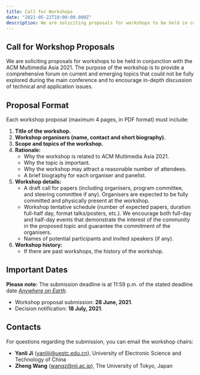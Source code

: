 ```yaml
---
title: Call for Workshops
date: "2021-05-22T10:00:00.000Z"
description: We are soliciting proposals for workshops to be held in conjunction with the ACM Multimedia Asia 2021.
---
```


## Call for Workshop Proposals

We are soliciting proposals for workshops to be held in conjunction with the ACM Multimedia Asia 2021. The purpose of the workshop is to provide a comprehensive forum on current and emerging topics that could not be fully explored during the main conference and to encourage in-depth discussion of technical and application issues.

## Proposal Format

Each workshop proposal (maximum 4 pages, in PDF format) must include:

<!-- need to use html syntax for lists with sublists -->
<ol class="list-bold">
   <li><strong>Title of the workshop.</strong></li>
   <li><strong>Workshop organisers (name, contact and short biography).</strong></li>
   <li><strong>Scope and topics of the workshop.</strong></li>
   <li><strong>Rationale:</strong>
      <ul>
         <li>Why the workshop is related to ACM Multimedia Asia 2021.</li>
         <li>Why the topic is important.</li>
         <li>Why the workshop may attract a reasonable number of attendees.</li>
         <li>A brief biography for each organiser and panelist.</li>
      </ul>
   </li>
   <li><strong>Workshop details:</strong>
      <ul>
         <li>A draft call for papers (including organisers, program committee, and steering committee if any). Organisers are expected to be fully committed and physically present at the workshop.</li>
         <li>Workshop tentative schedule (number of expected papers, duration full-half day, format talks/posters, etc.). We encourage both full-day and half-day events that demonstrate the interest of the community in the proposed topic and guarantee the commitment of the organisers.</li>
         <li>Names of potential participants and invited speakers (if any).</li>
      </ul>
   </li>
   <li><strong>Workshop history:</strong>
      <ul>
         <li>If there are past workshops, the history of the workshop.</li>
      </ul>
   </li>
</ol>

## Important Dates

**Please note:** The submission deadline is at 11:59 p.m. of the stated deadline date [*Anywhere on Earth*](https://www.timeanddate.com/time/zones/aoe).

- Workshop proposal submission: **28 June, 2021**.
- Decision notification: **18 July, 2021**.

## Contacts

For questions regarding the submission, you can email the workshop chairs:

- **Yanli Ji** (yanliji@uestc.edu.cn), University of Electronic Science and Technology of China
- **Zheng Wang** (wangz@nii.ac.jp), The University of Tokyo, Japan

